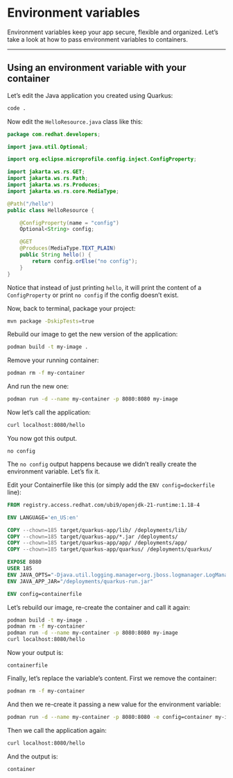 # Environment variables

Environment variables keep your app secure, flexible and organized. Let’s take a look at how to pass environment variables to containers.

---
## Using an environment variable with your container

Let’s edit the Java application you created using Quarkus:

```bash
code .
```

Now edit the `HelloResource.java` class like this:

```java
package com.redhat.developers;

import java.util.Optional;

import org.eclipse.microprofile.config.inject.ConfigProperty;

import jakarta.ws.rs.GET;
import jakarta.ws.rs.Path;
import jakarta.ws.rs.Produces;
import jakarta.ws.rs.core.MediaType;

@Path("/hello")
public class HelloResource {

    @ConfigProperty(name = "config")
    Optional<String> config;

    @GET
    @Produces(MediaType.TEXT_PLAIN)
    public String hello() {
        return config.orElse("no config");
    }
}
```

Notice that instead of just printing `hello`, it will print the content of a `ConfigProperty` or print `no config` if the config doesn’t exist.

Now, back to terminal, package your project:

```bash
mvn package -DskipTests=true
```

Rebuild our image to get the new version of the application:

```bash
podman build -t my-image .
```

Remove your running container:

```bash
podman rm -f my-container
```

And run the new one:

```bash
podman run -d --name my-container -p 8080:8080 my-image
```

Now let’s call the application:

```bash
curl localhost:8080/hello
```

You now got this output.

```text
no config
```

The `no config` output happens because we didn’t really create the environment variable. Let’s fix it.

Edit your Containerfile like this (or simply add the `ENV config=dockerfile` line):

```dockerfile
FROM registry.access.redhat.com/ubi9/openjdk-21-runtime:1.18-4

ENV LANGUAGE='en_US:en'

COPY --chown=185 target/quarkus-app/lib/ /deployments/lib/
COPY --chown=185 target/quarkus-app/*.jar /deployments/
COPY --chown=185 target/quarkus-app/app/ /deployments/app/
COPY --chown=185 target/quarkus-app/quarkus/ /deployments/quarkus/

EXPOSE 8080
USER 185
ENV JAVA_OPTS="-Djava.util.logging.manager=org.jboss.logmanager.LogManager"
ENV JAVA_APP_JAR="/deployments/quarkus-run.jar"

ENV config=containerfile
```

Let’s rebuild our image, re-create the container and call it again:

```bash
podman build -t my-image .
podman rm -f my-container
podman run -d --name my-container -p 8080:8080 my-image
curl localhost:8080/hello
```

Now your output is:

```text
containerfile
```

Finally, let’s replace the variable’s content. First we remove the container:

```bash
podman rm -f my-container
```

And then we re-create it passing a new value for the environment variable:

```bash
podman run -d --name my-container -p 8080:8080 -e config=container my-image
```

Then we call the application again:

```bash
curl localhost:8080/hello
```

And the output is:

```bash
container
```